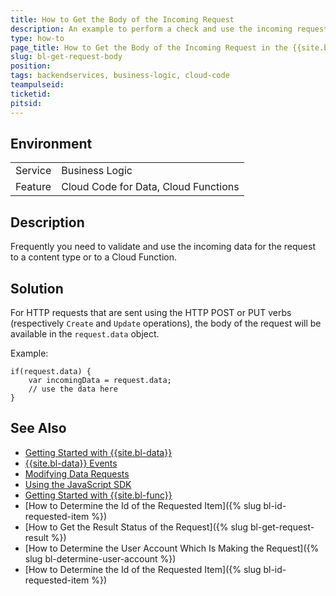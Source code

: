```yaml
---
title: How to Get the Body of the Incoming Request
description: An example to perform a check and use the incoming request body
type: how-to
page_title: How to Get the Body of the Incoming Request in the {{site.bs-bl}} Layer?
slug: bl-get-request-body
position:
tags: backendservices, business-logic, cloud-code
teampulseid: 
ticketid: 
pitsid: 
---
```


## Environment
<table>
  <tr>
    <td>Service</td>
    <td>Business Logic</td>
  </tr>
  <tr>
    <td>Feature</td>
    <td>Cloud Code for Data, Cloud Functions</td>
  </tr>
</table>

## Description

Frequently you need to validate and use the incoming data for the request to a content type or to a Cloud Function. 

## Solution

For HTTP requests that are sent using the HTTP POST or PUT verbs (respectively `Create` and `Update` operations), the body of the request will be available in the `request.data` object.

Example:

```
if(request.data) {
	var incomingData = request.data;
	// use the data here
}
```  

## See Also

* [Getting Started with {{site.bl-data}}](http://docs.telerik.com/platform/backend-services/javascript/server-side-logic/cloud-code/cloud-code-for-data/cloud-code-for-data-getting-started)
* [{{site.bl-data}} Events](http://docs.telerik.com/platform/backend-services/javascript/server-side-logic/cloud-code/cloud-code-for-data/cloud-code-for-data-data-events)
* [Modifying Data Requests](http://docs.telerik.com/platform/backend-services/javascript/server-side-logic/cloud-code/cloud-code-for-data/cloud-code-for-data-modifying-requests)
* [Using the JavaScript SDK](http://docs.telerik.com/platform/backend-services/javascript/server-side-logic/cloud-code/cloud-code-using-javascript-sdk)
* [Getting Started with {{site.bl-func}}](http://docs.telerik.com/platform/backend-services/javascript/server-side-logic/cloud-code/cloud-functions/cloud-functions-getting-started)
* [How to Determine the Id of the Requested Item]({% slug bl-id-requested-item %})
* [How to Get the Result Status of the Request]({% slug bl-get-request-result %})
* [How to Determine the User Account Which Is Making the Request]({% slug bl-determine-user-account %})
* [How to Determine the Id of the Requested Item]({% slug bl-id-requested-item %})